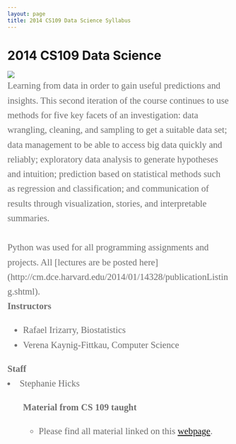 ```yaml
---
layout: page
title: 2014 CS109 Data Science Syllabus
---
```


# 2014 CS109 Data Science   

<img src="http://cs109.github.io/2014/figures/stacks_image_0.jpg"> 

<div style="font-family:Karla; font-size:1.3rem; color:#707070;line-height:1.6;">
Learning from data in order to gain useful predictions and insights. This second iteration of the course continues to use methods for five key facets of an investigation: data wrangling, cleaning, and sampling to get a suitable data set; data management to be able to access big data quickly and reliably; exploratory data analysis to generate hypotheses and intuition; prediction based on statistical methods such as regression and classification; and communication of results through visualization, stories, and interpretable summaries.
 <br> <br> 
  Python was used for all programming assignments and projects. All [lectures are be posted here](http://cm.dce.harvard.edu/2014/01/14328/publicationListing.shtml).

<div style="font-family:Karla; font-size:1.3rem; color:#707070;line-height:1.6;">
  <b>Instructors</b>   
   <ul  style="font-family:Karla; font-size:1.3rem; color:#707070;line-height:1.6;"> 
<li  style="font-family:Karla; font-size:1.3rem; color:#707070;line-height:1.6;"> 
    Rafael Irizarry, Biostatistics</li>
<li  style="font-family:Karla; font-size:1.3rem; color:#707070;line-height:1.6;"> Verena Kaynig-Fittkau, Computer Science</li>
  </ul>
  <b>Staff</b>
  <li  style="font-family:Karla; font-size:1.3rem; color:#707070;line-height:1.6;"> 
    Stephanie Hicks </li>   
  <ul>

 

**Material from CS 109 taught**

* Please find all material linked on this [webpage](http://cs109.github.io/2014/index.html).



